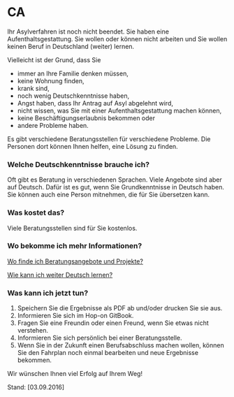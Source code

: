 CA
==

Ihr Asylverfahren ist noch nicht beendet. Sie haben eine Aufenthaltsgestattung. Sie wollen oder können nicht arbeiten und Sie wollen keinen Beruf in Deutschland (weiter) lernen.

Vielleicht ist der Grund, dass Sie

-   immer an Ihre Familie denken müssen,
-   keine Wohnung finden,
-   krank sind,
-   noch wenig Deutschkenntnisse haben,
-   Angst haben, dass Ihr Antrag auf Asyl abgelehnt wird,
-   nicht wissen, was Sie mit einer Aufenthaltsgestattung machen können,
-   keine Beschäftigungserlaubnis bekommen oder
-   andere Probleme haben.

Es gibt verschiedene Beratungsstellen für verschiedene Probleme. Die Personen dort können Ihnen helfen, eine Lösung zu finden.

### Welche Deutschkenntnisse brauche ich?

Oft gibt es Beratung in verschiedenen Sprachen. Viele Angebote sind aber auf Deutsch. Dafür ist es gut, wenn Sie Grundkenntnisse in Deutsch haben. Sie können auch eine Person mitnehmen, die für Sie übersetzen kann.

### Was kostet das?

Viele Beratungsstellen sind für Sie kostenlos.

### Wo bekomme ich mehr Informationen?

[Wo finde ich Beratungsangebote und Projekte?](#beratung)

[Wie kann ich weiter Deutsch lernen?](#deutsch)

### Was kann ich jetzt tun?

1.  Speichern Sie die Ergebnisse als PDF ab und/oder drucken Sie sie aus.
2.  Informieren Sie sich im Hop-on GitBook.
3.  Fragen Sie eine Freundin oder einen Freund, wenn Sie etwas nicht verstehen.
4.  Informieren Sie sich persönlich bei einer Beratungsstelle.
5.  Wenn Sie in der Zukunft einen Berufsabschluss machen wollen, können Sie den Fahrplan noch einmal bearbeiten und neue Ergebnisse bekommen.

Wir wünschen Ihnen viel Erfolg auf Ihrem Weg!

Stand: [03.09.2016]
